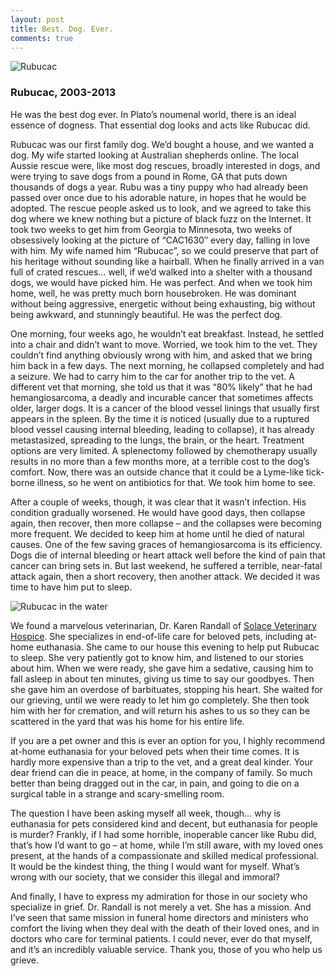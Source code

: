 ```yaml
---
layout: post
title: Best. Dog. Ever.
comments: true
---
```

![Rubucac]({{site.url}}/assets/images/rubucac.jpg)

### Rubucac, 2003-2013

He was the best dog ever. In Plato’s noumenal world, there is an ideal essence of dogness. That essential dog looks and acts like Rubucac did.

<!-- more -->

Rubucac was our first family dog. We’d bought a house, and we wanted a dog. My wife started looking at Australian shepherds online. The local Aussie rescue were, like most dog rescues, broadly interested in dogs, and were trying to save dogs from a pound in Rome, GA that puts down thousands of dogs a year. Rubu was a tiny puppy who had already been passed over once due to his adorable nature, in hopes that he would be adopted. The rescue people asked us to look, and we agreed to take this dog where we knew nothing but a picture of black fuzz on the Internet. It took two weeks to get him from Georgia to Minnesota, two weeks of obsessively looking at the picture of “CAC1630″ every day, falling in love with him. My wife named him “Rubucac”, so we could preserve that part of his heritage without sounding like a hairball. When he finally arrived in a van full of crated rescues… well, if we’d walked into a shelter with a thousand dogs, we would have picked him. He was perfect. And when we took him home, well, he was pretty much born housebroken. He was dominant without being aggressive, energetic without being exhausting, big without being awkward, and stunningly beautiful. He was the perfect dog.

One morning, four weeks ago, he wouldn’t eat breakfast. Instead, he settled into a chair and didn’t want to move. Worried, we took him to the vet. They couldn’t find anything obviously wrong with him, and asked that we bring him back in a few days. The next morning, he collapsed completely and had a seizure. We had to carry him to the car for another trip to the vet. A different vet that morning, she told us that it was “80% likely” that he had hemangiosarcoma, a deadly and incurable cancer that sometimes affects older, larger dogs. It is a cancer of the blood vessel linings that usually first appears in the spleen. By the time it is noticed (usually due to a ruptured blood vessel causing internal bleeding, leading to collapse), it has already metastasized, spreading to the lungs, the brain, or the heart. Treatment options are very limited. A splenectomy followed by chemotherapy usually results in no more than a few months more, at a terrible cost to the dog’s comfort. Now, there was an outside chance that it could be a Lyme-like tick-borne illness, so he went on antibiotics for that. We took him home to see.

After a couple of weeks, though, it was clear that it wasn’t infection. His condition gradually worsened. He would have good days, then collapse again, then recover, then more collapse – and the collapses were becoming more frequent. We decided to keep him at home until he died of natural causes. One of the few saving graces of hemangiosarcoma is its efficiency. Dogs die of internal bleeding or heart attack well before the kind of pain that cancer can bring sets in. But last weekend, he suffered a terrible, near-fatal attack again, then a short recovery, then another attack. We decided it was time to have him put to sleep.

![Rubucac in the water]({{site.url}}/assets/images/rubu-water.jpg)

We found a marvelous veterinarian, Dr. Karen Randall of [Solace Veterinary Hospice](http://solaceveterinaryhospice.com/). She specializes in end-of-life care for beloved pets, including at-home euthanasia. She came to our house this evening to help put Rubucac to sleep. She very patiently got to know him, and listened to our stories about him. When we were ready, she gave him a sedative, causing him to fall asleep in about ten minutes, giving us time to say our goodbyes. Then she gave him an overdose of barbituates, stopping his heart. She waited for our grieving, until we were ready to let him go completely. She then took him with her for cremation, and will return his ashes to us so they can be scattered in the yard that was his home for his entire life.

If you are a pet owner and this is ever an option for you, I highly recommend at-home euthanasia for your beloved pets when their time comes. It is hardly more expensive than a trip to the vet, and a great deal kinder. Your dear friend can die in peace, at home, in the company of family. So much better than being dragged out in the car, in pain, and going to die on a surgical table in a strange and scary-smelling room.

The question I have been asking myself all week, though… why is euthanasia for pets considered kind and decent, but euthanasia for people is murder? Frankly, if I had some horrible, inoperable cancer like Rubu did, that’s how I’d want to go – at home, while I’m still aware, with my loved ones present, at the hands of a compassionate and skilled medical professional. It would be the kindest thing, the thing I would want for myself. What’s wrong with our society, that we consider this illegal and immoral?

And finally, I have to express my admiration for those in our society who specialize in grief. Dr. Randall is not merely a vet. She has a mission. And I’ve seen that same mission in funeral home directors and ministers who comfort the living when they deal with the death of their loved ones, and in doctors who care for terminal patients. I could never, ever do that myself, and it’s an incredibly valuable service. Thank you, those of you who help us grieve.
